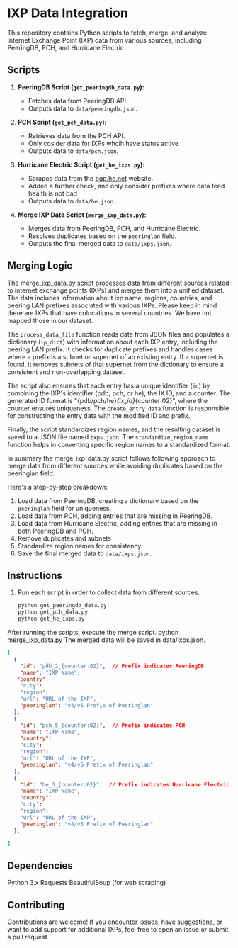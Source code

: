 # IXP Data Integration

This repository contains Python scripts to fetch, merge, and analyze Internet Exchange Point (IXP) data from various sources, including PeeringDB, PCH, and Hurricane Electric.

## Scripts

1. **PeeringDB Script (`get_peeringdb_data.py`):**
   - Fetches data from PeeringDB API.
   - Outputs data to `data/peeringdb.json`.

2. **PCH Script (`get_pch_data.py`):**
   - Retrieves data from the PCH API.
   - Only cosider data for IXPs whcih have status active
   - Outputs data to `data/pch.json`.

3. **Hurricane Electric Script (`get_he_ixps.py`):**
   - Scrapes data from the [bgp.he.net](https://bgp.he.net) website.
   - Added a further check, and only consider prefixes where data feed health is not bad
   - Outputs data to `data/he.json`.

4. **Merge IXP Data Script (`merge_ixp_data.py`):**
   - Merges data from PeeringDB, PCH, and Hurricane Electric.
   - Resolves duplicates based on the `peeringlan` field.
   - Outputs the final merged data to `data/ixps.json`.

## Merging Logic
The merge_ixp_data.py script processes data from different sources related to internet exchange points (IXPs) and merges them into a unified dataset. The data includes information about ixp name, regions, countries, and peering LAN prefixes associated with various IXPs. Please keep in mind there are IXPs that have colocations in several countries. We have not mapped those in our dataset.

The `process_data_file` function reads data from JSON files and populates a dictionary (`ip_dict`) with information about each IXP entry, including the peering LAN prefix. It checks for duplicate prefixes and handles cases where a prefix is a subnet or supernet of an existing entry. If a supernet is found, it removes subnets of that supernet from the dictionary to ensure a consistent and non-overlapping dataset.

The script also ensures that each entry has a unique identifier (`id`) by combining the IXP's identifier (pdb, pch, or he), the IX ID, and a counter. The generated ID format is "{pdb/pch/he}_{ix_id}_{counter:02}", where the counter ensures uniqueness. The `create_entry_data` function is responsible for constructing the entry data with the modified ID and prefix.

Finally, the script standardizes region names, and the resulting dataset is saved to a JSON file named `ixps.json`. The `standardize_region_name` function helps in converting specific region names to a standardized format.

In summary the merge_ixp_data.py script follows following approach to merge data from different sources while avoiding duplicates based on the peeringlan field. 

Here's a step-by-step breakdown:
1. Load data from PeeringDB, creating a dictionary based on the `peeringlan` field for uniqueness.
2. Load data from PCH, adding entries that are missing in PeeringDB.
3. Load data from Hurricane Electric, adding entries that are missing in both PeeringDB and PCH.
4. Remove duplicates and subnets
5. Standardize region names for consistency.
6. Save the final merged data to `data/ixps.json`.


## Instructions

1. Run each script in order to collect data from different sources.

   ```bash
   python get_peeringdb_data.py
   python get_pch_data.py
   python get_he_ixps.py

   
After running the scripts, execute the merge script.
python merge_ixp_data.py
The merged data will be saved in data/ixps.json.
```json
[
  {
    "id": "pdb_2_{counter:02}",  // Prefix indicates PeeringDB
    "name": "IXP Name",
   "country": 
    "city": 
    "region": 
    "url": "URL of the IXP",
    "peeringlan": "v4/v6 Prefix of Peeringlan"
  },
  {
    "id": "pch_5_{counter:02}",  // Prefix indicates PCH
    "name": "IXP Name",
    "country": 
    "city": 
    "region": 
    "url": "URL of the IXP",
    "peeringlan": "v4/v6 Prefix of Peeringlan"
  },
  {
    "id": "he_3_{counter:02}",  // Prefix indicates Hurricane Electric
    "name": "IXP Name",
    "country": 
    "city": 
    "region": 
    "url": "URL of the IXP",
    "peeringlan": "v4/v6 Prefix of Peeringlan"
  },

]
```
## Dependencies
Python 3.x
Requests
BeautifulSoup (for web scraping)

## Contributing
Contributions are welcome! If you encounter issues, have suggestions, or want to add support for additional IXPs, feel free to open an issue or submit a pull request.
